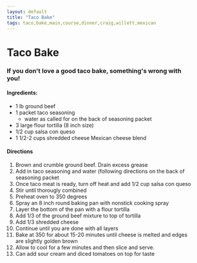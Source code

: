 ```yaml
---
layout: default
title: "Taco Bake"
tags: taco,bake,main,course,dinner,craig,willett,mexican
---
```

# Taco Bake

### If you don't love a good taco bake, something's wrong with you!

#### Ingredients:
- 1 lb ground beef
- 1 packet taco seasoning
  - water as called for on the back of seasoning packet
- 3 large flour tortilla (8 inch size)
- 1/2 cup salsa con queso
- 1 1/2-2 cups shredded cheese Mexican cheese blend

#### Directions
1. Brown and crumble ground beef. Drain excess grease
2. Add in taco seasoning and water (following directions on the back of seasoning packet
3. Once taco meat is ready, turn off heat and add 1/2 cup salsa con queso
4. Stir until thorougly combined
5. Preheat oven to 350 degrees
6. Spray an 8 inch round baking pan with nonstick cooking spray
7. Layer the bottom of the pan with a flour tortilla
8. Add 1/3 of the ground beef mixture to top of tortilla
9. Add 1/3 shredded cheese
10. Continue until you are done with all layers
11. Bake at 350 for about 15-20 minutes until cheese is melted and edges are slightly golden brown
12. Allow to cool for a few minutes and then slice and serve.
13. Can add sour cream and diced tomatoes on top for taste
